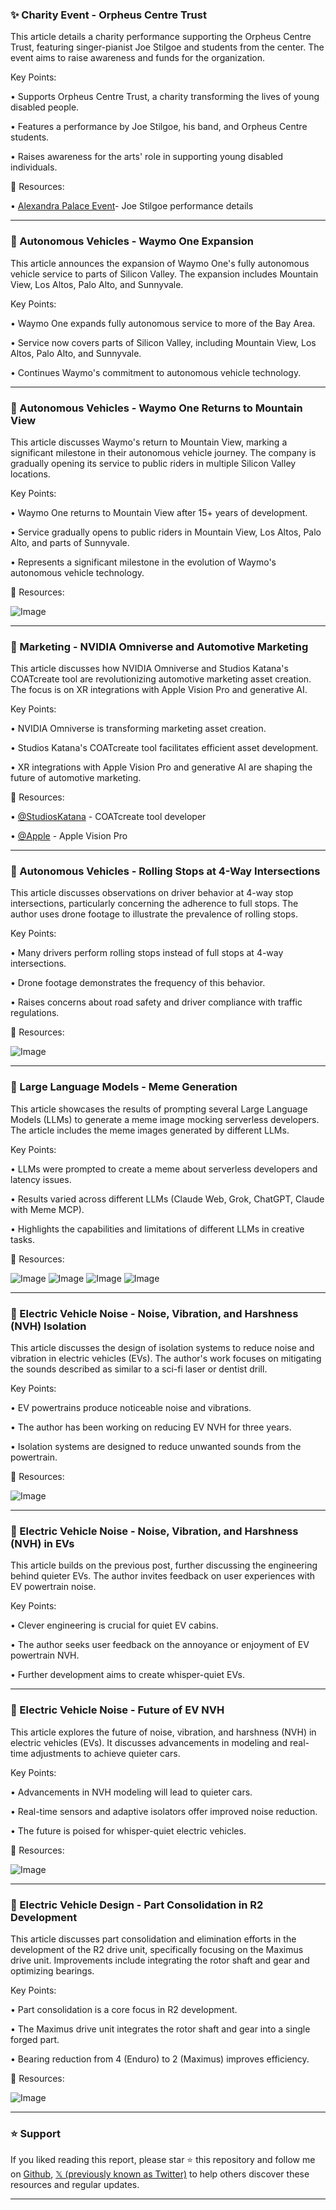 ### ✨ Charity Event - Orpheus Centre Trust

This article details a charity performance supporting the Orpheus Centre Trust, featuring singer-pianist Joe Stilgoe and students from the center.  The event aims to raise awareness and funds for the organization.

Key Points:

• Supports Orpheus Centre Trust, a charity transforming the lives of young disabled people.


• Features a performance by Joe Stilgoe, his band, and Orpheus Centre students.


•  Raises awareness for the arts' role in supporting young disabled individuals.


🔗 Resources:

• [Alexandra Palace Event](https://alexandrapalace.com/whats-on/joe-stilgoe-friends/…)- Joe Stilgoe performance details


---

### 🚀 Autonomous Vehicles - Waymo One Expansion

This article announces the expansion of Waymo One's fully autonomous vehicle service to parts of Silicon Valley.  The expansion includes Mountain View, Los Altos, Palo Alto, and Sunnyvale.


Key Points:

• Waymo One expands fully autonomous service to more of the Bay Area.


• Service now covers parts of Silicon Valley, including Mountain View, Los Altos, Palo Alto, and Sunnyvale.


•  Continues Waymo's commitment to autonomous vehicle technology.



---

### 🚀 Autonomous Vehicles - Waymo One Returns to Mountain View

This article discusses Waymo's return to Mountain View, marking a significant milestone in their autonomous vehicle journey.  The company is gradually opening its service to public riders in multiple Silicon Valley locations.


Key Points:

• Waymo One returns to Mountain View after 15+ years of development.


• Service gradually opens to public riders in Mountain View, Los Altos, Palo Alto, and parts of Sunnyvale.


•  Represents a significant milestone in the evolution of Waymo's autonomous vehicle technology.


🔗 Resources:

![Image](https://pbs.twimg.com/media/GlxRtm5XAAAouWq.jpg)

---

### 🤖 Marketing - NVIDIA Omniverse and Automotive Marketing

This article discusses how NVIDIA Omniverse and Studios Katana's COATcreate tool are revolutionizing automotive marketing asset creation. The focus is on XR integrations with Apple Vision Pro and generative AI.


Key Points:

• NVIDIA Omniverse is transforming marketing asset creation.


• Studios Katana's COATcreate tool facilitates efficient asset development.


• XR integrations with Apple Vision Pro and generative AI are shaping the future of automotive marketing.


🔗 Resources:

• [@StudiosKatana](https://x.com/StudiosKatana) -  COATcreate tool developer


• [@Apple](https://x.com/Apple) - Apple Vision Pro


---

### 🤖 Autonomous Vehicles - Rolling Stops at 4-Way Intersections

This article discusses observations on driver behavior at 4-way stop intersections, particularly concerning the adherence to full stops. The author uses drone footage to illustrate the prevalence of rolling stops.

Key Points:

• Many drivers perform rolling stops instead of full stops at 4-way intersections.


• Drone footage demonstrates the frequency of this behavior.


•  Raises concerns about road safety and driver compliance with traffic regulations.


🔗 Resources:

![Image](https://pbs.twimg.com/amplify_video_thumb/1899222468071669760/img/EhDsKGuueP-Tj4Zs.jpg)

---

### 🤖 Large Language Models - Meme Generation

This article showcases the results of prompting several Large Language Models (LLMs) to generate a meme image mocking serverless developers. The article includes the meme images generated by different LLMs.

Key Points:

• LLMs were prompted to create a meme about serverless developers and latency issues.


• Results varied across different LLMs (Claude Web, Grok, ChatGPT, Claude with Meme MCP).


•  Highlights the capabilities and limitations of different LLMs in creative tasks.


🔗 Resources:

![Image](https://pbs.twimg.com/media/GlrXFqbaAAApGWr?format=jpg&name=360x360)
![Image](https://pbs.twimg.com/media/GlrXF6SakAAM-5U?format=jpg&name=360x360)
![Image](https://pbs.twimg.com/media/GlrXGS_aIAAmfgJ?format=jpg&name=small)
![Image](https://pbs.twimg.com/media/GlrXGfSaEAA4RWi?format=png&name=360x360)

---

### 🤖 Electric Vehicle Noise -  Noise, Vibration, and Harshness (NVH) Isolation

This article discusses the design of isolation systems to reduce noise and vibration in electric vehicles (EVs). The author's work focuses on mitigating the sounds described as similar to a sci-fi laser or dentist drill.

Key Points:

• EV powertrains produce noticeable noise and vibrations.


•  The author has been working on reducing EV NVH for three years.


• Isolation systems are designed to reduce unwanted sounds from the powertrain.


🔗 Resources:

![Image](https://pbs.twimg.com/media/Gln293dbIAAE0uD?format=png&name=small)


---

### 🤖 Electric Vehicle Noise -  Noise, Vibration, and Harshness (NVH) in EVs

This article builds on the previous post,  further discussing the engineering behind quieter EVs. The author invites feedback on user experiences with EV powertrain noise.

Key Points:

• Clever engineering is crucial for quiet EV cabins.


•  The author seeks user feedback on the annoyance or enjoyment of EV powertrain NVH.


• Further development aims to create whisper-quiet EVs.



---

### 🤖 Electric Vehicle Noise - Future of EV NVH

This article explores the future of noise, vibration, and harshness (NVH) in electric vehicles (EVs).  It discusses advancements in modeling and real-time adjustments to achieve quieter cars.

Key Points:

• Advancements in NVH modeling will lead to quieter cars.


• Real-time sensors and adaptive isolators offer improved noise reduction.


•  The future is poised for whisper-quiet electric vehicles.


🔗 Resources:

![Image](https://pbs.twimg.com/media/Gln41APbMAA1a1T?format=jpg&name=small)

---

### 🤖 Electric Vehicle Design - Part Consolidation in R2 Development

This article discusses part consolidation and elimination efforts in the development of the R2 drive unit, specifically focusing on the Maximus drive unit.  Improvements include integrating the rotor shaft and gear and optimizing bearings.

Key Points:

• Part consolidation is a core focus in R2 development.


• The Maximus drive unit integrates the rotor shaft and gear into a single forged part.


•  Bearing reduction from 4 (Enduro) to 2 (Maximus) improves efficiency.


🔗 Resources:

![Image](https://pbs.twimg.com/media/GldDKWrbcAA3E9X?format=jpg&name=900x900)


---

### ⭐️ Support

If you liked reading this report, please star ⭐️ this repository and follow me on [Github](https://github.com/Drix10), [𝕏 (previously known as Twitter)](https://x.com/DRIX_10_) to help others discover these resources and regular updates.

---